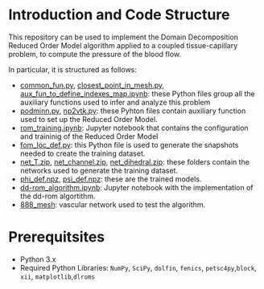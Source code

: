 # Introduction and Code Structure
This repository can be used to implement the Domain Decomposition Reduced Order Model algorithm applied to a coupled tissue-capillary problem, to compute the pressure of the blood flow.

In particular, it is structured as follows:

- [common_fun.py](./common_fun.py), [closest_point_in_mesh.py](./closest_point_in_mesh.py), [aux_fun_to_define_indexes_map.ipynb](https://github.com/violabrenzone/DD-ROM/blob/main/aux_fun_to_define_indexes_map.ipynb): these Python files group all the auxiliary functions used to infer and analyze this problem
- [podminn.py](./podminn.py), [np2vtk.py](./np2vtk.py): these Pyhton files contain auxiliary function used to set up the Reduced Order Model.
- [rom_training.ipynb](https://github.com/violabrenzone/DD-ROM/blob/main/rom_training.ipynb): Jupyter notebook that contains the configuration and traininig of the Reduced Order Model
- [fom_loc_def.py](./fom_loc_def.py): this Python file is used to generate the snapshots needed to create the training dataset.
- [net_T.zip](./net_T.zip), [net_channel.zip](./net_channel.zip), [net_dihedral.zip](./net_dihedral.zip): these folders contain the networks used to generate the training dataset.
- [phi_def.npz](./phi_def.npz), [psi_def.npz](./psi_def.npz): these are the trained models.
- [dd-rom_algorithm.ipynb](./dd-rom_algorithm.ipynb): Jupyter notebook with the implementation of the dd-rom algortithm.
- [888_mesh](.\888_mesh): vascular network used to test the algorithm.

# Prerequitsites

- Python 3.x
- Required Python Libraries:  `NumPy`, `SciPy`, `dolfin`, `fenics`, `petsc4py`,`block`, `xii`, `matplotlib`,`dlroms`
